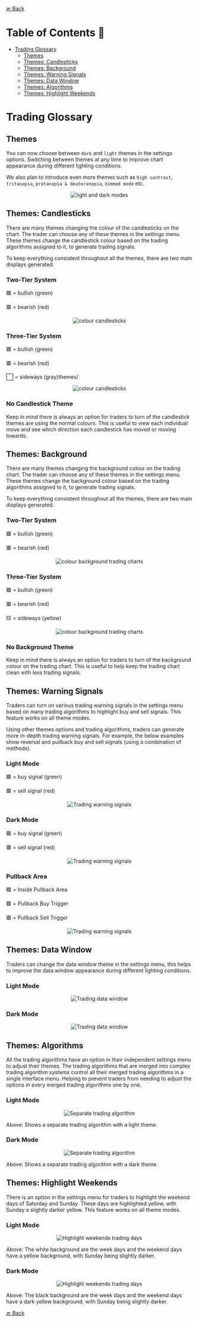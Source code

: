 [🔙 Back](https://github.com/chartingshow/documentation/blob/master/trading/glossary.md)

# Table of Contents 📑

- [Trading Glossary](#trading-glossary)
  - [Themes](#themes)
  - [Themes: Candlesticks](#themes-candlesticks)
  - [Themes: Background](#themes-background)
  - [Themes: Warning Signals](#themes-warning-signals)
  - [Themes: Data Window](#themes-data-window)
  - [Themes: Algorithms](#themes-algorithms)
  - [Themes: Highlight Weekends](#themes-highlight-weekends)

# Trading Glossary

## Themes

You can now choose between `dark` and `light` themes in the settings options. Switching between themes at any time to improve chart appearance during different lighting conditions.

We also plan to introduce even more themes such as `high contrast`, `tritanopia`, `protanopia & deuteranopia`, `dimmed mode` etc.

<p align="center"><img src="https://github.com/chartingshow/documentation/blob/master/assets/images/light-and-dark-modes.jpg" alt="light and dark modes"></p>

## Themes: Candlesticks

There are many themes changing the colour of the candlesticks on the chart. The trader can choose any of these themes in the settings menu. These themes change the candlestick colour based on the trading algorithms assigned to it, to generate trading signals.

To keep everything consistent throughout all the themes, there are two main displays generated.

### Two-Tier System

🟩 = bullish (green)

🟥 = bearish (red)

<p align="center"><img src="https://github.com/chartingshow/documentation/blob/master/assets/images/trading-glossary/themes/themes-candlesticks-1.jpg" alt="colour candlesticks"></p>

### Three-Tier System

🟩 = bullish (green)

🟥 = bearish (red)

⬜ = sideways (gray)themes/

<p align="center"><img src="https://github.com/chartingshow/documentation/blob/master/assets/images/trading-glossary/themes/themes-candlesticks-2.jpg" alt="colour candlesticks"></p>

### No Candlestick Theme

Keep in mind there is always an option for traders to turn of the candlestick themes are using the normal colours. This is useful to view each individual move and see which direction each candlestick has moved or moving towards.

## Themes: Background

There are many themes changing the background colour on the trading chart. The trader can choose any of these themes in the settings menu. These themes change the background colour based on the trading algorithms assigned to it, to generate trading signals.

To keep everything consistent throughout all the themes, there are two main displays generated.

### Two-Tier System

🟩 = bullish (green)

🟥 = bearish (red)

<p align="center"><img src="https://github.com/chartingshow/documentation/blob/master/assets/images/trading-glossary/themes/themes-background-1.jpg" alt="colour background trading charts"></p>

### Three-Tier System

🟩 = bullish (green)

🟥 = bearish (red)

🟨 = sideways (yellow)

<p align="center"><img src="https://github.com/chartingshow/documentation/blob/master/assets/images/trading-glossary/themes/themes-background-2.jpg" alt="colour background trading charts"></p>

### No Background Theme

Keep in mind there is always an option for traders to turn of the background colour on the trading chart. This is useful to help keep the trading chart clean with less trading signals.

## Themes: Warning Signals

Traders can turn on various trading warning signals in the settings menu based on many trading algorithms to highlight buy and sell signals. This feature works on all theme modes.

Using other themes options and trading algorithms, traders can generate more in-depth trading warning signals. For example, the below examples show reversal and pullback buy and sell signals (using a combination of methods).

### Light Mode

🟩 = buy signal (green)

🟥 = sell signal (red)

<p align="center"><img src="https://github.com/chartingshow/documentation/blob/master/assets/images/trading-glossary/themes/themes-trading-signals-1.jpg" alt="Trading warning signals"></p>

### Dark Mode

🟩 = buy signal (green)

🟥 = sell signal (red)

<p align="center"><img src="https://github.com/chartingshow/documentation/blob/master/assets/images/trading-glossary/themes/themes-trading-signals-2.jpg" alt="Trading warning signals"></p>

### Pullback Area

🟪 = Inside Pullback Area

🟩 = Pullback Buy Trigger

🟥 = Pullback Sell Trigger

<p align="center"><img src="https://github.com/chartingshow/documentation/blob/master/assets/images/trading-glossary/themes/pullback-themes-1.jpg" alt="Trading warning signals"></p>

## Themes: Data Window

Traders can change the data window theme in the settings menu, this helps to improve the data window appearance during different lighting conditions.

### Light Mode

<p align="center"><img src="https://github.com/chartingshow/documentation/blob/master/assets/images/trading-glossary/themes/theme-data-window-1.jpg" alt="Trading data window"></p>

### Dark Mode

<p align="center"><img src="https://github.com/chartingshow/documentation/blob/master/assets/images/trading-glossary/themes/theme-data-window-2.jpg" alt="Trading data window"></p>

## Themes: Algorithms

All the trading algorithms have an option in their independent settings menu to adjust their themes. The trading algorithms that are merged into complex trading algorithm systems control all their merged trading algorithms in a single interface menu. Helping to prevent traders from needing to adjust the options in every merged trading algorithms one by one.

### Light Mode

<p align="center"><img src="https://github.com/chartingshow/documentation/blob/master/assets/images/trading-glossary/themes/theme-algorithm-1.jpg" alt="Separate trading algorithm"></p>

Above: Shows a separate trading algorithm with a light theme.

### Dark Mode

<p align="center"><img src="https://github.com/chartingshow/documentation/blob/master/assets/images/trading-glossary/themes/theme-algorithm-2.jpg" alt="Separate trading algorithm"></p>

Above: Shows a separate trading algorithm with a dark theme.

## Themes: Highlight Weekends

There is an option in the settings menu for traders to highlight the weekend days of Saturday and Sunday. These days are highlighted yellow, with Sunday a slightly darker yellow. This feature works on all theme modes.

### Light Mode

<p align="center"><img src="https://github.com/chartingshow/documentation/blob/master/assets/images/trading-glossary/themes/themes-weekend-1.jpg" alt="Highlight weekends trading days"></p>

Above: The white background are the week days and the weekend days have a yellow background, with Sunday being slightly darker.

### Dark Mode

<p align="center"><img src="https://github.com/chartingshow/documentation/blob/master/assets/images/trading-glossary/themes/themes-weekend-2.jpg" alt="Highlight weekends trading days"></p>

Above: The black background are the week days and the weekend days have a dark yellow background, with Sunday being slightly darker.

[🔙 Back](https://github.com/chartingshow/documentation/blob/master/trading/glossary.md)
